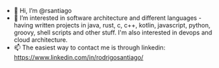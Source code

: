- 👋 Hi, I’m @rsantiago
- 👀 I’m interested in software architecture and different languages - having written projects in java, rust, c, c++, kotlin, javascript, python, groovy, shell scripts and other stuff. I'm also interested in devops and cloud architecture.
- 📫 The easiest way to contact me is through linkedin: https://www.linkedin.com/in/rodrigosantiago/

<!---
rsantiago/rsantiago is a ✨ special ✨ repository because its `README.md` (this file) appears on your GitHub profile.
You can click the Preview link to take a look at your changes.
--->
